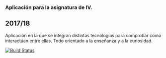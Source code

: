 ### Aplicación para la asignatura de IV.
## 2017/18

Aplicación en la que se integran distintas tecnologías para comprobar como interactúan entre ellas.
Todo orientado a la enseñanza y a la curiosidad.

[![Build Status](https://travis-ci.org/JaoChaos/AndroidExamplesIV.svg?branch=master)](https://travis-ci.org/JaoChaos/AndroidExamplesIV)
